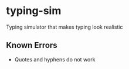 # typing-sim
Typing simulator that makes typing look realistic
 ## Known Errors
 - Quotes and hyphens do not work
